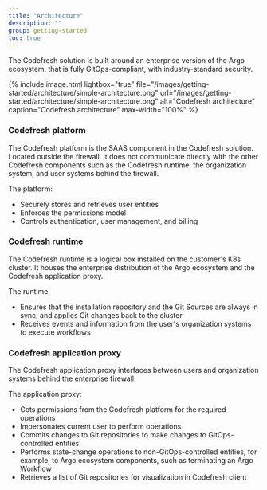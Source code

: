 ```yaml
---
title: "Architecture"
description: ""
group: getting-started
toc: true
---
```


The Codefresh solution is built around an enterprise version of the Argo ecosystem, that is fully GitOps-compliant, with industry-standard security.


{% include
image.html
lightbox="true"
file="/images/getting-started/architecture/simple-architecture.png"
url="/images/getting-started/architecture/simple-architecture.png"
alt="Codefresh architecture"
caption="Codefresh architecture"
max-width="100%"
%}

### Codefresh platform
The Codefresh platform is the SAAS component in the Codefresh solution. Located outside the firewall, it does not communicate directly with the other Codefresh components such as the Codefresh runtime, the organization system, and user systems behind the firewall.  

The platform:
* Securely stores and retrieves user entities
* Enforces the permissions model
* Controls authentication, user management, and billing

### Codefresh runtime
The Codefresh runtime is a logical box installed on the customer's K8s cluster. It houses the enterprise distribution of the Argo ecosystem and the Codefresh application proxy.  

The runtime:
* Ensures that the installation repository and the Git Sources are always in sync, and applies Git changes back to the cluster
* Receives events and information from the user's organization systems to execute workflows

### Codefresh application proxy
The Codefresh application proxy interfaces between users and organization systems behind the enterprise firewall. 

The application proxy:
* Gets permissions from the Codefresh platform for the required operations  
* Impersonates current user to perform operations
* Commits changes to Git repositories to make changes to GitOps-controlled entities
* Performs state-change operations to non-GitOps-controlled entities, for example, to Argo ecosystem components, such as terminating an Argo Workflow
* Retrieves a list of Git repositories for visualization in Codefresh client
